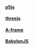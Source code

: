 
####  [p5js](https://p5js.org/)
####  [threejs](https://threejs.org/)
####  [A-frame](https://aframe.io/)
####  [BabylonJS](https://www.babylonjs.com/)
####  []()
####  []()
####  []()
####  []()
####  []()
####  []()
####  []()
####  []()
####  []()
####  []()
####  []()
####  []()
####  []()
